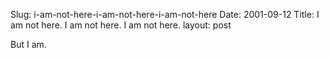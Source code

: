 Slug: i-am-not-here-i-am-not-here-i-am-not-here
Date: 2001-09-12
Title: I am not here. I am not here. I am not here.
layout: post

But I am.

